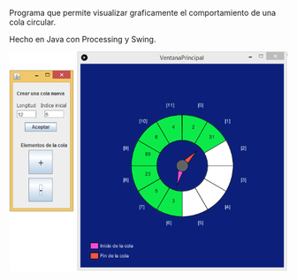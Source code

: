 Programa que permite visualizar graficamente el comportamiento de una cola circular.

Hecho en Java con Processing y Swing.

![](Screenshot1.png)